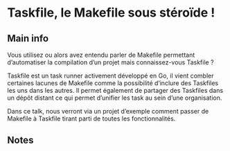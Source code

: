 # Taskfile, le Makefile sous stéroïde !

## Main info

Vous utilisez ou alors avez entendu parler de Makefile permettant d’automatiser la compilation d’un projet mais connaissez-vous Taskfile ?

Taskfile est un task runner activement développé en Go, il vient combler certaines lacunes de Makefile comme la possibilité d’inclure des Taskfiles les uns dans les autres. Il permet également de partager des Taskfiles dans un dépôt distant ce qui permet d’unifier les task au sein d’une organisation.

Dans ce talk, nous verront via un projet d’exemple comment passer de Makefile à Taskfile tirant parti de toutes les fonctionnalités.

## Notes

